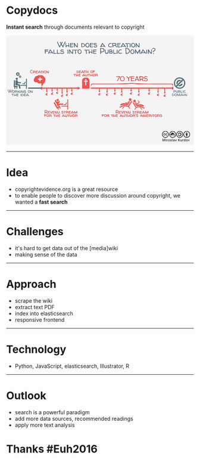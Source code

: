 Copydocs
========

**Instant search** through documents relevant to copyright

![](site/images/length_copyright_01.png)

----

Idea
====

* copyrightevidence.org is a great resource
* to enable people to discover more discussion around copyright, we wanted a **fast search**

----

Challenges
==========

* it's hard to get data out of the [media]wiki
* making sense of the data

----

Approach
========

* scrape the wiki
* extract text PDF
* index into elasticsearch
* responsive frontend

----

Technology
==========

* Python, JavaScript, elasticsearch, Illustrator, R

----

Outlook
=======

* search is a powerful paradigm
* add more data sources, recommended readings
* apply more text analysis

Thanks #Euh2016
===============

